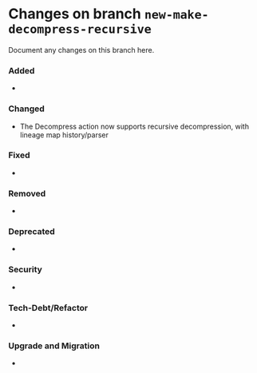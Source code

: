 # Changes on branch `new-make-decompress-recursive`
Document any changes on this branch here.
### Added
- 

### Changed
- The Decompress action now supports recursive decompression, with lineage map history/parser

### Fixed
- 

### Removed
- 

### Deprecated
- 

### Security
- 

### Tech-Debt/Refactor
- 

### Upgrade and Migration
- 
